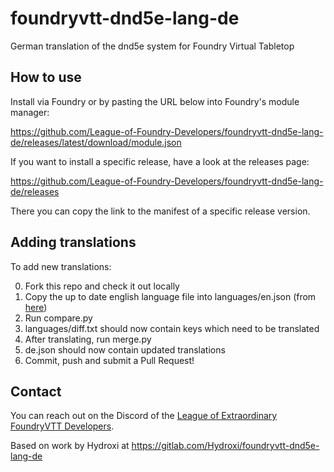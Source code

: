 # foundryvtt-dnd5e-lang-de

German translation of the dnd5e system for Foundry Virtual Tabletop

## How to use

Install via Foundry or by pasting the URL below into Foundry's module manager:

https://github.com/League-of-Foundry-Developers/foundryvtt-dnd5e-lang-de/releases/latest/download/module.json

If you want to install a specific release, have a look at the releases page:

https://github.com/League-of-Foundry-Developers/foundryvtt-dnd5e-lang-de/releases

There you can copy the link to the manifest of a specific release version.

## Adding translations

To add new translations:

0. Fork this repo and check it out locally
1. Copy the up to date english language file into languages/en.json 
(from [here](https://gitlab.com/foundrynet/dnd5e/-/raw/master/lang/en.json))
2. Run compare.py
3. languages/diff.txt should now contain keys which need to be translated
4. After translating, run merge.py
5. de.json should now contain updated translations
6. Commit, push and submit a Pull Request!

## Contact

You can reach out on the Discord of the
[League of Extraordinary FoundryVTT Developers](https://discord.com/invite/2rHs78h).

Based on work by Hydroxi at https://gitlab.com/Hydroxi/foundryvtt-dnd5e-lang-de
